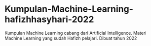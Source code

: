 # Kumpulan-Machine-Learning-hafizhhasyhari-2022
Kumpulan Machine Learning cabang dari Artificial Intelligence. Materi Machine Learning yang sudah Hafizh pelajari. Dibuat tahun 2022 
